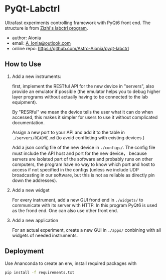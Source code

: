 # PyQt-Labctrl

Ultrafast experiments controlling framework with PyQt6 front end. The structure is from [Zizhi's labctrl program](https://github.com/F6/labctrl).

- author:       Aionia
- email:        A_Ionia@outlook.com
- online repo:  https://github.com/Astro-Aionia/pyqt-labctrl


## How to Use

1. Add a new instruments:

    first, implement the RESTful API for the new device in "servers", also provide an emulator if possible (the emulator helps you to debug higher layer programs without actually having to be connected to the lab equipment).

    By "RESRful" we mean the device tells the user what it can do when accessed, this makes it simpler for users to use it without complicated documentation.

    Assign a new port to your API and add it to the table in `./servers/README.md` (to avoid conflicting with existing devices.)

    Add a json config file of the new device in `./configs/`. The config file must include the API host and port for the new device， because servers are isolated part of the software and probably runs on other computers, the program have no way to know which port and host to access if not specified in the configs (unless we include UDP broadcasting in our software, but this is not as reliable as directly pin down the addresses).

2.  Add a new widget

    For every instrument, add a new GUI frond end in `./widgets/` to communicate with its server with HTTP. In this program PyQt6 is used as the frond end. One can also use other front end.

3. Add a new application

    For an actual experiment, create a new GUI in `./apps/` conbining with all widgets of needed instruments.

## Deployment

Use Ananconda to create an env, install required packages with

```cmd
pip install -f requirements.txt
```
